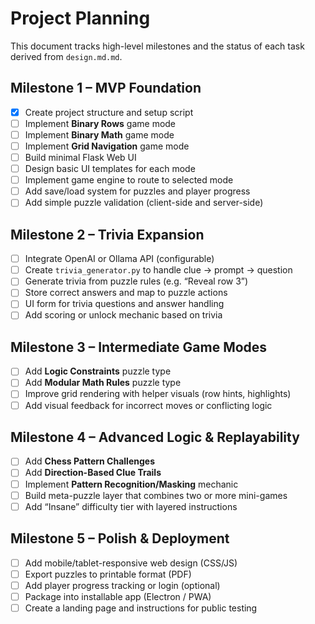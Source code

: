 # Project Planning

This document tracks high-level milestones and the status of each task derived from `design.md.md`.

## Milestone 1 – MVP Foundation
- [x] Create project structure and setup script
- [ ] Implement **Binary Rows** game mode
- [ ] Implement **Binary Math** game mode
- [ ] Implement **Grid Navigation** game mode
- [ ] Build minimal Flask Web UI
- [ ] Design basic UI templates for each mode
- [ ] Implement game engine to route to selected mode
- [ ] Add save/load system for puzzles and player progress
- [ ] Add simple puzzle validation (client-side and server-side)

## Milestone 2 – Trivia Expansion
- [ ] Integrate OpenAI or Ollama API (configurable)
- [ ] Create `trivia_generator.py` to handle clue → prompt → question
- [ ] Generate trivia from puzzle rules (e.g. “Reveal row 3”)
- [ ] Store correct answers and map to puzzle actions
- [ ] UI form for trivia questions and answer handling
- [ ] Add scoring or unlock mechanic based on trivia

## Milestone 3 – Intermediate Game Modes
- [ ] Add **Logic Constraints** puzzle type
- [ ] Add **Modular Math Rules** puzzle type
- [ ] Improve grid rendering with helper visuals (row hints, highlights)
- [ ] Add visual feedback for incorrect moves or conflicting logic

## Milestone 4 – Advanced Logic & Replayability
- [ ] Add **Chess Pattern Challenges**
- [ ] Add **Direction-Based Clue Trails**
- [ ] Implement **Pattern Recognition/Masking** mechanic
- [ ] Build meta-puzzle layer that combines two or more mini-games
- [ ] Add “Insane” difficulty tier with layered instructions

## Milestone 5 – Polish & Deployment
- [ ] Add mobile/tablet-responsive web design (CSS/JS)
- [ ] Export puzzles to printable format (PDF)
- [ ] Add player progress tracking or login (optional)
- [ ] Package into installable app (Electron / PWA)
- [ ] Create a landing page and instructions for public testing
